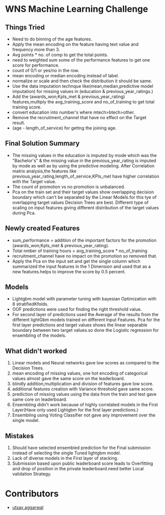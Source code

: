 # WNS Machine Learning Challenge
## Things Tried
- Need to do binning of the age features.
- Apply the mean encoding on the feature having text value and frequency more than 3.
- Avg points * no. of comp to get the total points.
- need to weighted sum some of the performance features to get one score for performance.
- count of 0/1 or yes/no in the row.
- mean encoding or median encoding instead of label.
- normalize or scale and then check the distribution it should be same.
- Use the data imputation technque like(mean,median,predictive model imputation) for missing values in (education & previous_year_ratings.)
- Add the (awards_won;KpIs_met & previous_year_rating) features,multiply the avg_training_score and no_of_training to get total training score.
- convert education into number's where mtech>btech>other.
- Remove the recruitment_channel that have no effect on the Target result.
- (age - length_of_service) for gettng the joining age.

## Final Solution Summary
- The missing values in the education is imputed by mode which was the "Bachelor's" & the missing value in the previous_year_rating is imputed by mode as well as by using the predictive modeling.
After Correlation matrix analysis,the features like previous_year_rating,length_of_service,KPIs_met have higher correlation with the Target value.
- The count of promotion vs no promotion is unbalanced.
- Pca on the train set and their target values show overlapping decision boundary which can't be separated by the Linear Models.for this tye of overlapping target values Decision Trees are best.
Different type of scaling on input features giving different distribution of the target values during Pca.

## Newly created Features
- sum_performance = addition of the important factors for the promotion (awards_won;KpIs_met & previous_year_rating).
- Total nmber of training hours = avg_training_score * no_of_training
- recruitment_channel have no impact on the promotion so removed that.
- Apply the Pca on the input set and get the single column which summarized the input features in the 1 Dimension and used that as a new features.helps to improve the score by 0.5 percent.

## Models
- Lightgbm model with parameter tuning with bayesian Optimization with 8 stratifiedKfolds.
- OOF predictions were used for finding the right threshold value.
- For second layer of predictions used the Average of the results from the different lightGbm models trained on different Input Features.
Pca for the first layer predictions and target values shows the linear separable boundary between two target values.so done the Logistic regression for ensembling of the models.

## What didn't worked
1. Linear models and Neural networks gave low scores as compared to the Decision Trees.
2. mean encoding of missing values, one hot encoding of categorical values almost gave the same score on the leaderboard.
3. blindly addition,multiplication and division of features gave low score.
4. additional features creation with Variance threshold gave same score.
5. prediction of missing values using the data from the train and test gave same core on leaderboard.
6. Ensembling didn't work because of highly correlated models in the First Layer(Have only used Lightgbm for the first layer predictions.)
7. Ensembling using Voting Classifier not gave any improvement over the single model.

## Mistakes
1. Should have selected ensembled prediction for the Final submission instead of selecting the single Tuned lightgbm model.
2. Lack of diverse models in the First layer of stacking.
3. Submission based upon public leaderboard score leads to Overfitting and drop of position in the private leaderboard.need better Local validation Strategy.

# Contributors
- [utsav aggarwal](https://github.com/utsav1)
